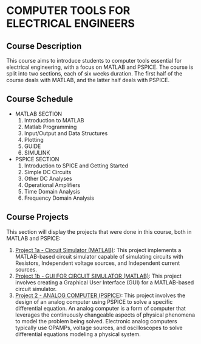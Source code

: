 # COMPUTER TOOLS FOR ELECTRICAL ENGINEERS

## Course Description
This course aims to introduce students to computer tools essential for electrical engineering, with a focus on MATLAB and PSPICE. The course is split into two sections, each of six weeks duration. The first half of the course deals with MATLAB, and the latter half deals with PSPICE.

## Course Schedule
- MATLAB SECTION
    1. Introduction to MATLAB
    2. Matlab Programming
    3. Input/Output and Data Structures
    4. Plotting
    5. GUIDE
    6. SIMULINK
- PSPICE SECTION
    1. Introduction to SPICE and Getting Started
    2. Simple DC Circuits
    3. Other DC Analyses
    4. Operational Amplifiers
    5. Time Domain Analysis
    6. Frequency Domain Analysis

## Course Projects
This section will display the projects that were done in this course, both in MATLAB and PSPICE:
1. [Project 1a - Circuit Simulator (MATLAB)](./Project1a/README.md):  This project implements a MATLAB-based circuit simulator capable of simulating circuits with Resistors, Independent voltage sources, and Independent current sources.
2. [Project 1b - GUI FOR CIRCUIT SIMULATOR (MATLAB)](./Project1b/README.md): This project involves creating a Graphical User Interface (GUI) for a MATLAB-based circuit simulator.
3. [Project 2 - ANALOG COMPUTER (PSPICE)](./Project2/README.md): This project involves the design of an analog computer using PSPICE to solve a specific differential equation. An analog computer is a form of computer that leverages the continuously changeable aspects of physical phenomena to model the problem being solved. Electronic analog computers typically use OPAMPs, voltage sources, and oscilloscopes to solve differential equations modeling a physical system.
